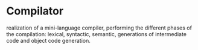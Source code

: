 # Compilator
 realization of a mini-language compiler, performing the different phases of the compilation: lexical, syntactic, semantic, generations of intermediate code and object code generation.
